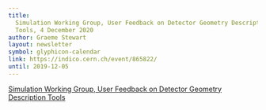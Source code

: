```yaml
---
title:
  Simulation Working Group, User Feedback on Detector Geometry Description
  Tools, 4 December 2020
author: Graeme Stewart
layout: newsletter
symbol: glyphicon-calendar
link: https://indico.cern.ch/event/865822/
until: 2019-12-05
---
```


[Simulation Working Group, User Feedback on Detector Geometry Description Tools](https://indico.cern.ch/event/865822/)
